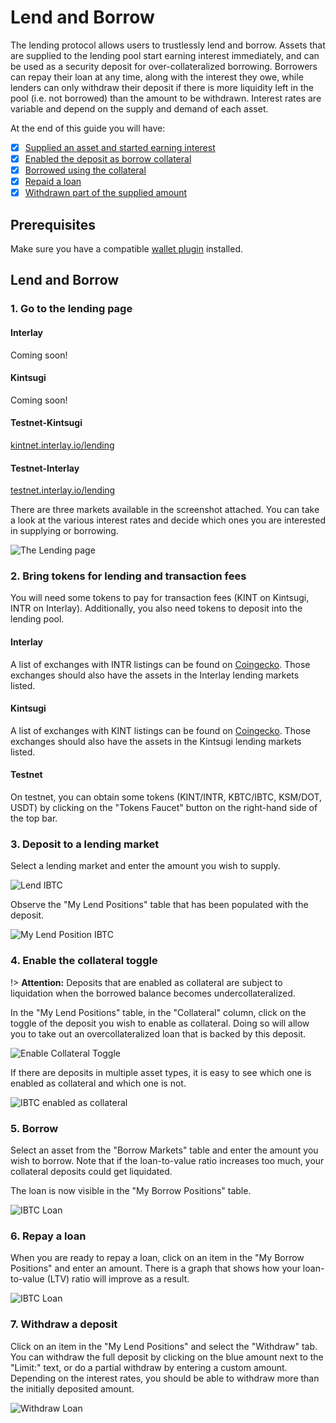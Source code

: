 # Lend and Borrow

The lending protocol allows users to trustlessly lend and borrow. Assets that are supplied to the lending pool start earning interest immediately, and can be used as a security deposit for over-collateralized borrowing. Borrowers can repay their loan at any time, along with the interest they owe, while lenders can only withdraw their deposit if there is more liquidity left in the pool (i.e. not borrowed) than the amount to be withdrawn. Interest rates are variable and depend on the supply and demand of each asset.

At the end of this guide you will have:

- [x] [Supplied an asset and started earning interest](#_3-deposit-to-a-lending-market)
- [x] [Enabled the deposit as borrow collateral](#_4-enable-the-collateral-toggle)
- [x] [Borrowed using the collateral](#_5-borrow)
- [x] [Repaid a loan](#_6-repay-a-loan)
- [x] [Withdrawn part of the supplied amount](#_7-withdraw-a-deposit)

## Prerequisites

Make sure you have a compatible [wallet plugin](guides/wallets-explorers.md#substrate-wallets) installed.

## Lend and Borrow

### 1. Go to the lending page

<!-- tabs:start -->
#### **Interlay**

Coming soon!

#### **Kintsugi**

Coming soon!

#### **Testnet-Kintsugi**

[kintnet.interlay.io/lending](https://kintnet.interlay.io/lending)

#### **Testnet-Interlay**

[testnet.interlay.io/lending](https://testnet.interlay.io/lending)
<!-- tabs:end -->

There are three markets available in the screenshot attached. You can take a look at the various interest rates and decide which ones you are interested in supplying or borrowing.

![The Lending page](../_assets/img/guide/lending-page-initial.png)

### 2. Bring tokens for lending and transaction fees

You will need some tokens to pay for transaction fees (KINT on Kintsugi, INTR on Interlay). Additionally, you also need tokens to deposit into the lending pool.

<!-- tabs:start -->
#### **Interlay**

A list of exchanges with INTR listings can be found on [Coingecko](https://www.coingecko.com/en/coins/interlay). Those exchanges should also have the assets in the Interlay lending markets listed.

#### **Kintsugi**

A list of exchanges with KINT listings can be found on [Coingecko](https://www.coingecko.com/en/coins/kintsugi). Those exchanges should also have the assets in the Kintsugi lending markets listed.


#### **Testnet**

On testnet, you can obtain some tokens (KINT/INTR, KBTC/IBTC, KSM/DOT, USDT) by clicking on the "Tokens Faucet" button on the right-hand side of the top bar.
<!-- tabs:end -->

### 3. Deposit to a lending market

Select a lending market and enter the amount you wish to supply.

![Lend IBTC](../_assets/img/guide/lending-page-lend-ibtc.png)

Observe the "My Lend Positions" table that has been populated with the deposit. 

![My Lend Position IBTC](../_assets/img/guide/lending-page-my-lend-ibtc.png)


### 4. Enable the collateral toggle

!> **Attention:** Deposits that are enabled as collateral are subject to liquidation when the borrowed balance becomes undercollateralized.

In the "My Lend Positions" table, in the "Collateral" column, click on the toggle of the deposit you wish to enable as collateral. Doing so will allow you to take out an overcollateralized loan that is backed by this deposit.

![Enable Collateral Toggle](../_assets/img/guide/lending-page-enable-collateral.png)

If there are deposits in multiple asset types, it is easy to see which one is enabled as collateral and which one is not. 

![IBTC enabled as collateral](../_assets/img/guide/lending-page-ibtc-collateral.png)


### 5. Borrow

Select an asset from the "Borrow Markets" table and enter the amount you wish to borrow. Note that if the loan-to-value ratio increases too much, your collateral deposits could get liquidated.

The loan is now visible in the "My Borrow Positions" table.

![IBTC Loan](../_assets/img/guide/lending-page-ibtc-loan.png)

### 6. Repay a loan

When you are ready to repay a loan, click on an item in the "My Borrow Positions" and enter an amount. There is a graph that shows how your loan-to-value (LTV) ratio will improve as a result. 

![IBTC Loan](../_assets/img/guide/lending-page-repay.png)


### 7. Withdraw a deposit

Click on an item in the "My Lend Positions" and select the "Withdraw" tab. You can withdraw the full deposit by clicking on the blue amount next to the "Limit:" text, or do a partial withdraw by entering a custom amount. Depending on the interest rates, you should be able to withdraw more than the initially deposited amount.

![Withdraw Loan](../_assets/img/guide/lending-page-withdraw.png)